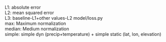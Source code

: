 L1: absolute error  
L2: mean squared error  
L3: baseline-L1+other values-L2  model/loss.py  
max: Maximum normalization  
median: Medium normalization  
simple: simple dyn (precip+temperature) + simple static (lat, lon, elevation)   
